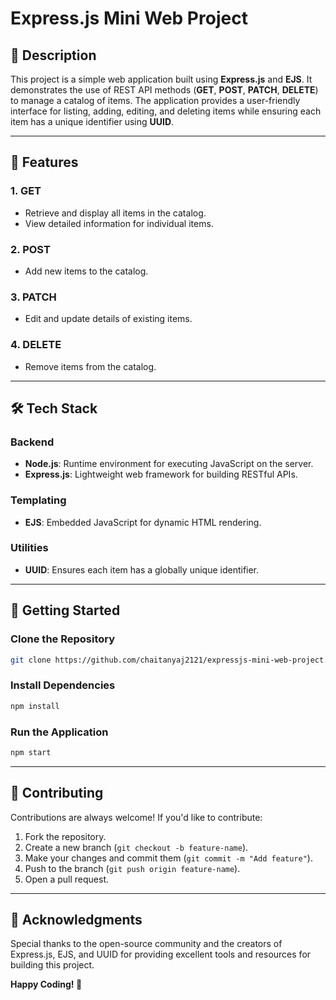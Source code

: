 # Express.js Mini Web Project

## 📖 Description

This project is a simple web application built using **Express.js** and **EJS**. It demonstrates the use of REST API methods (**GET**, **POST**, **PATCH**, **DELETE**) to manage a catalog of items. The application provides a user-friendly interface for listing, adding, editing, and deleting items while ensuring each item has a unique identifier using **UUID**.

---

## 🔑 Features

### 1. **GET**
- Retrieve and display all items in the catalog.
- View detailed information for individual items.

### 2. **POST**
- Add new items to the catalog.

### 3. **PATCH**
- Edit and update details of existing items.

### 4. **DELETE**
- Remove items from the catalog.

---

## 🛠️ Tech Stack

### **Backend**
- **Node.js**: Runtime environment for executing JavaScript on the server.
- **Express.js**: Lightweight web framework for building RESTful APIs.

### **Templating**
- **EJS**: Embedded JavaScript for dynamic HTML rendering.

### **Utilities**
- **UUID**: Ensures each item has a globally unique identifier.

---

## 🚀 Getting Started

### Clone the Repository
```bash
git clone https://github.com/chaitanyaj2121/expressjs-mini-web-project.git
```

### Install Dependencies
```bash
npm install
```

### Run the Application
```bash
npm start
```

---

## 🌟 Contributing

Contributions are always welcome! If you'd like to contribute:
1. Fork the repository.
2. Create a new branch (`git checkout -b feature-name`).
3. Make your changes and commit them (`git commit -m "Add feature"`).
4. Push to the branch (`git push origin feature-name`).
5. Open a pull request.

---

## 📢 Acknowledgments

Special thanks to the open-source community and the creators of Express.js, EJS, and UUID for providing excellent tools and resources for building this project.

**Happy Coding! 🚀**
